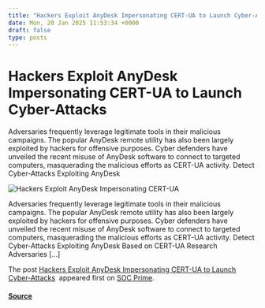 ```yaml
---
title: "Hackers Exploit AnyDesk Impersonating CERT-UA to Launch Cyber-Attacks"
date: Mon, 20 Jan 2025 11:53:34 +0000
draft: false
type: posts
---
```

# Hackers Exploit AnyDesk Impersonating CERT-UA to Launch Cyber-Attacks





 Adversaries frequently leverage legitimate tools in their malicious campaigns. The popular AnyDesk remote utility has also been largely exploited by hackers for offensive purposes. Cyber defenders have unveiled the recent misuse of AnyDesk software to connect to targeted computers, masquerading the malicious efforts as CERT-UA activity. Detect Cyber-Attacks Exploiting AnyDesk

![Hackers Exploit AnyDesk Impersonating CERT-UA](https://socprime.com/wp-content/uploads/AnyDesk-Misuse-3-400x234.jpg)

Adversaries frequently leverage legitimate tools in their malicious campaigns. The popular AnyDesk remote utility has also been largely exploited by hackers for offensive purposes. Cyber defenders have unveiled the recent misuse of AnyDesk software to connect to targeted computers, masquerading the malicious efforts as CERT-UA activity. Detect Cyber-Attacks Exploiting AnyDesk Based on CERT-UA Research Adversaries \[…\]

The post [Hackers Exploit AnyDesk Impersonating CERT-UA to Launch Cyber-Attacks](https://socprime.com/blog/anydesk-exploitation-attack-detection/)  appeared first on [SOC Prime](https://socprime.com).

#### [Source](https://socprime.com/blog/anydesk-exploitation-attack-detection/)

